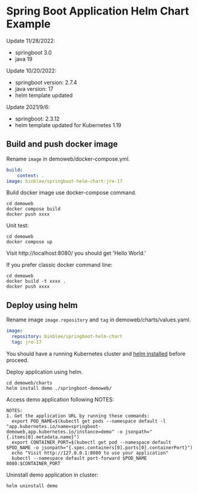 # Spring Boot Application Helm Chart Example

Update 11/28/2022:
- springboot 3.0
- java 19

Update 10/20/2022:
- springboot version: 2.7.4
- java version: 17
- helm template updated


Update 2021/9/6:
- springboot: 2.3.12
- helm template updated for Kubernetes 1.19 

## Build and push docker image

Rename ```image``` in demoweb/docker-compose.yml.

```yaml
build:
    context: .
image: binblee/springboot-helm-chart:jre-17
```

Build docker image use docker-compose command.

```
cd demoweb
docker compose build
docker push xxxx
```

Unit test:
```
cd demoweb
docker compose up
```

Visit http://localhost:8080/ you should get 'Hello World.'


If you prefer classic docker command line:

```
cd demoweb
docker build -t xxxx .
docker push xxxx
```



## Deploy using helm

Rename image ```image.repository``` and ```tag``` in demoweb/charts/values.yaml.

```yaml
image:
  repository: binblee/springboot-helm-chart
  tag: jre-17
```



You should have a running Kubernetes cluster and [helm installed](https://docs.helm.sh/using_helm/#installing-helm) before proceed.



Deploy application using helm.

```
cd demoweb/charts
helm install demo ./springboot-demoweb/ 
```

Access demo application following NOTES:
```
NOTES:
1. Get the application URL by running these commands:
  export POD_NAME=$(kubectl get pods --namespace default -l "app.kubernetes.io/name=springboot-demoweb,app.kubernetes.io/instance=demo" -o jsonpath="{.items[0].metadata.name}")
  export CONTAINER_PORT=$(kubectl get pod --namespace default $POD_NAME -o jsonpath="{.spec.containers[0].ports[0].containerPort}")
  echo "Visit http://127.0.0.1:8080 to use your application"
  kubectl --namespace default port-forward $POD_NAME 8080:$CONTAINER_PORT
```

Uninstall demo application in cluster:
```
helm uninstall demo
```

